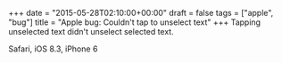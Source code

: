 +++
date = "2015-05-28T02:10:00+00:00"
draft = false
tags = ["apple", "bug"]
title = "Apple bug: Couldn't tap to unselect text"
+++
Tapping unselected text didn't unselect selected text.

Safari, iOS 8.3, iPhone 6
